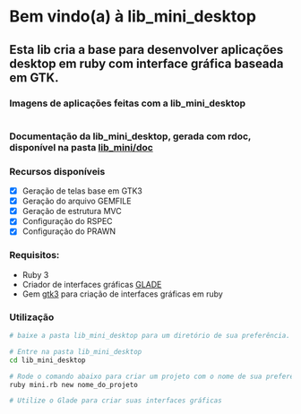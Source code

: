 # Bem vindo(a) à lib_mini_desktop

## Esta lib cria a base para desenvolver aplicações desktop em ruby com interface gráfica baseada em GTK.

### Imagens de aplicações feitas com a lib_mini_desktop
<img src="">

### Documentação da lib_mini_desktop, gerada com rdoc, disponível na pasta <a href="">lib_mini/doc</a>

### Recursos disponíveis
- [X] Geração de telas base em GTK3
- [X] Geração do arquivo GEMFILE
- [X] Geração de estrutura MVC
- [X] Configuração do RSPEC
- [X] Configuração do PRAWN

### Requisitos:
- Ruby 3
- Criador de interfaces gráficas <a href="https://glade.gnome.org/">GLADE</a>
- Gem <a href="https://rubygems.org/gems/gtk3/versions/3.3.6">gtk3</a> para criação de interfaces gráficas em ruby

### Utilização
```bash
# baixe a pasta lib_mini_desktop para um diretório de sua preferência.

# Entre na pasta lib_mini_desktop
cd lib_mini_desktop

# Rode o comando abaixo para criar um projeto com o nome de sua preferência
ruby mini.rb new nome_do_projeto

# Utilize o Glade para criar suas interfaces gráficas

```